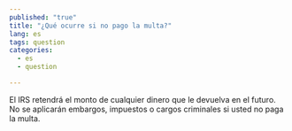 ```yaml
---
published: "true"
title: "¿Qué ocurre si no pago la multa?"
lang: es
tags: question
categories: 
  - es
  - question

---
```


El IRS retendrá el monto de cualquier dinero que le devuelva en el futuro. No se aplicarán embargos, impuestos o cargos criminales si usted no paga la multa. 
